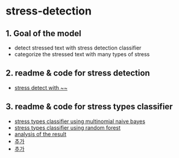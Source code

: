# stress-detection

## 1. Goal of the model
* detect stressed text with stress detection classifier
* categorize the stressed text with many types of stress

## 2. readme & code for stress detection 
* [stress detect with ~~]()

## 3. readme & code for stress types classifier
* [stress types classifier using multinomial naive bayes]()
* [stress types classifier using random forest]()
* [analysis of the result](https://github.com/Haeun-Y/stress-detection/tree/main/stress-detection-word)
* [추가]()
* [추가]()
